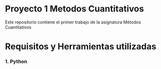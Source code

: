 # Proyecto 1 Metodos Cuantitativos

Este repositorio contiene el primer trabajo de la asignatura Métodos Cuantitativos

# Requisitos y Herramientas utilizadas

### **1. Python**